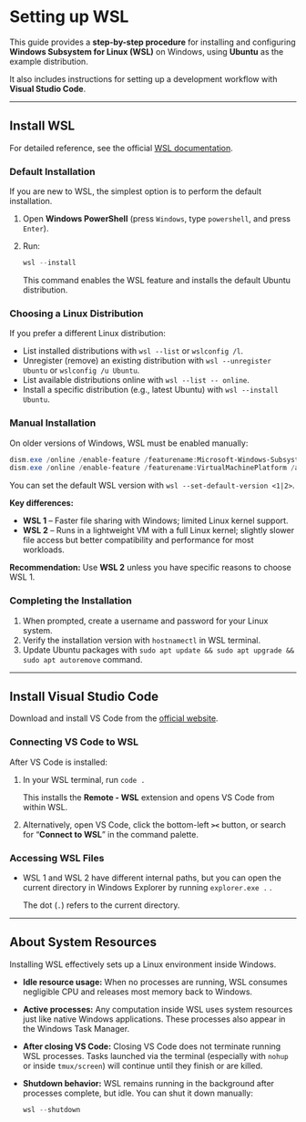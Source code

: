 # Setting up WSL

This guide provides a **step-by-step procedure** for installing and configuring **Windows Subsystem for Linux (WSL)** on Windows, using **Ubuntu** as the example distribution.

It also includes instructions for setting up a development workflow with **Visual Studio Code**.

---

## Install WSL

For detailed reference, see the official [WSL documentation](https://learn.microsoft.com/en-us/windows/wsl/).

### Default Installation

If you are new to WSL, the simplest option is to perform the default installation.

1. Open **Windows PowerShell** (press `Windows`, type `powershell`, and press `Enter`).
2. Run:

   ```powershell
   wsl --install
   ```

   This command enables the WSL feature and installs the default Ubuntu distribution.

### Choosing a Linux Distribution

If you prefer a different Linux distribution:

* List installed distributions with `wsl --list` or `wslconfig /l`.
* Unregister (remove) an existing distribution with `wsl --unregister Ubuntu` or `wslconfig /u Ubuntu`.
* List available distributions online with `wsl --list -- online`.
* Install a specific distribution (e.g., latest Ubuntu) with `wsl --install Ubuntu`.

### Manual Installation

On older versions of Windows, WSL must be enabled manually:

```powershell
dism.exe /online /enable-feature /featurename:Microsoft-Windows-Subsystem-Linux /all /norestart
dism.exe /online /enable-feature /featurename:VirtualMachinePlatform /all /norestart
```

You can set the default WSL version with `wsl --set-default-version <1|2>`.

**Key differences:**

* **WSL 1** – Faster file sharing with Windows; limited Linux kernel support.
* **WSL 2** – Runs in a lightweight VM with a full Linux kernel; slightly slower file access but better compatibility and performance for most workloads.

**Recommendation:** Use **WSL 2** unless you have specific reasons to choose WSL 1.

### Completing the Installation

1. When prompted, create a username and password for your Linux system.
2. Verify the installation version with `hostnamectl` in WSL terminal.
3. Update Ubuntu packages with `sudo apt update && sudo apt upgrade && sudo apt autoremove` command.

---

## Install Visual Studio Code

Download and install VS Code from the [official website](https://code.visualstudio.com/).

### Connecting VS Code to WSL

After VS Code is installed:

1. In your WSL terminal, run `code .`

   This installs the **Remote - WSL** extension and opens VS Code from within WSL.

2. Alternatively, open VS Code, click the bottom-left **`><`** button, or search for “**Connect to WSL**” in the command palette.

### Accessing WSL Files

* WSL 1 and WSL 2 have different internal paths, but you can open the current directory in Windows Explorer by running `explorer.exe .` .

  The dot (`.`) refers to the current directory.

---

## About System Resources

Installing WSL effectively sets up a Linux environment inside Windows.

* **Idle resource usage:** When no processes are running, WSL consumes negligible CPU and releases most memory back to Windows.
* **Active processes:** Any computation inside WSL uses system resources just like native Windows applications. These processes also appear in the Windows Task Manager.
* **After closing VS Code:** Closing VS Code does not terminate running WSL processes. Tasks launched via the terminal (especially with `nohup` or inside `tmux/screen`) will continue until they finish or are killed.
* **Shutdown behavior:** WSL remains running in the background after processes complete, but idle. You can shut it down manually:

  ```powershell
  wsl --shutdown
  ```
